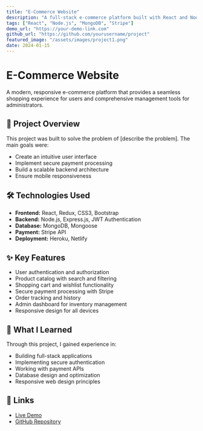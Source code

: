 ```yaml
---
title: "E-Commerce Website"
description: "A full-stack e-commerce platform built with React and Node.js"
tags: ["React", "Node.js", "MongoDB", "Stripe"]
demo_url: "https://your-demo-link.com"
github_url: "https://github.com/yourusername/project"
featured_image: "/assets/images/project1.png"
date: 2024-01-15
---
```


# E-Commerce Website

A modern, responsive e-commerce platform that provides a seamless shopping experience for users and comprehensive management tools for administrators.

## 🎯 Project Overview

This project was built to solve the problem of [describe the problem]. The main goals were:
- Create an intuitive user interface
- Implement secure payment processing
- Build a scalable backend architecture
- Ensure mobile responsiveness

## 🛠️ Technologies Used

- **Frontend:** React, Redux, CSS3, Bootstrap
- **Backend:** Node.js, Express.js, JWT Authentication
- **Database:** MongoDB, Mongoose
- **Payment:** Stripe API
- **Deployment:** Heroku, Netlify

## ✨ Key Features

- User authentication and authorization
- Product catalog with search and filtering
- Shopping cart and wishlist functionality
- Secure payment processing with Stripe
- Order tracking and history
- Admin dashboard for inventory management
- Responsive design for all devices

## 🚀 What I Learned

Through this project, I gained experience in:
- Building full-stack applications
- Implementing secure authentication
- Working with payment APIs
- Database design and optimization
- Responsive web design principles

## 🔗 Links

- [Live Demo](https://your-demo-link.com)
- [GitHub Repository](https://github.com/yourusername/project)